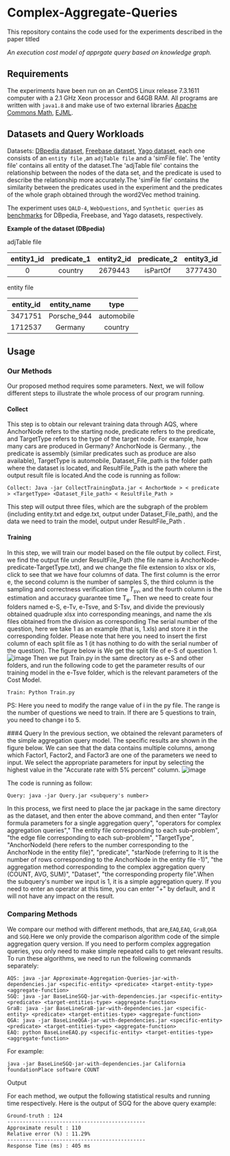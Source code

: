 # Complex-Aggregate-Queries

This repository contains the code used for the experiments described in the paper titled

_An execution cost model of apprgate query based on knowledge graph._

## Requirements

The experiments have been run on an CentOS Linux release 7.3.1611 computer with a 2.1 GHz Xeon processor and 64GB RAM. All programs are written with `java1.8` and make use of two external libraries [Apache Commons Math](http://commons.apache.org/proper/commons-math/download_math.cgi), [EJML](http://ejml.org/wiki/index.php?title=Main_Page).

## Datasets and Query Workloads

Datasets: [DBpedia dataset](https://drive.google.com/drive/folders/1RTi2L5Kevoj6Xnov-Ibmgz1r-DP9Yh79?usp=drive_link), [Freebase dataset](https://drive.google.com/drive/folders/11LygOGkAxP6hZ7FnP0KFotiKcPTT2C05?usp=drive_link), [Yago dataset](https://drive.google.com/drive/folders/1EsYWH5KgST_v32fyyn1nCHvKUrSWxMJl?usp=drive_link), each one consists of an `entity file` ,an `adjTable file` and a 'simFile file'. The 'entity file' contains all entity of the dataset.The 'adjTable file' contains the relationship between the nodes of the data set, and the predicate is used to describe the relationship more accurately.The 'simFile file' contains the similarity between the predicates used in the experiment and the predicates of the whole graph obtained through the word2Vec method training.

The experiment uses `QALD-4`, `WebQuestions`, and `Synthetic queries` as [benchmarks](https://drive.google.com/drive/folders/19T1Th9G4HcffIhAbaCHqOJPxeWElOy51?usp=sharing) for DBpedia, Freebase, and Yago datasets, respectively.

**Example of the dataset (DBpedia)**

adjTable file

| entity1_id | predicate_1 | entity2_id | predicate_2 | entity3_id |
| :--------: | :--------: | :----------: | :-------: | :----------: |
|  0   |  country   | 2679443  | isPartOf  |   3777430    |

entity file

| entity_id | entity_name |    type    |
| :-------: | :---------: | :--------: |
|  3471751  | Porsche_944 | automobile |
|  1712537  |   Germany   |  country   |

## Usage

### Our Methods

Our proposed method requires some parameters. Next, we will follow different steps to illustrate the whole process of our program running.
#### Collect

This step is to obtain our relevant training data through AQS, where AnchorNode refers to the starting node, predicate refers to the predicate, and TargetType refers to the type of the target node. For example, how many cars are produced in Germany? AnchorNode is Germany. , the predicate is assembly (similar predicates such as produce are also available), TargetType is automobile, Dataset_File_path is the folder path where the dataset is located, and ResultFile_Path is the path where the output result file is located.And the code is running as follow:
```
Collect: Java -jar CollectTrainingData.jar < AnchorNode > < predicate > <TargetType> <Dataset_File_path> < ResultFile_Path >

```

This step will output three files, which are the subgraph of the problem (including entity.txt and edge.txt, output under Dataset_File_path), and the data we need to train the model, output under ResultFile_Path .

#### Training
In this step, we will train our model based on the file output by collect. First, we find the output file under ResultFile_Path (the file name is AnchorNode-predicate-TargetType.txt), and we change the file extension to xlsx or xls, click to see that we have four columns of data. The first column is the error e, the second column is the number of samples S, the third column is the sampling and correctness verification time $T_{sv}$, and the fourth column is the estimation and accuracy guarantee time T<sub>e</sub>.
Then we need to create four folders named e-S, e-Tv, e-Tsve, and S-Tsv, and divide the previously obtained quadruple xlsx into corresponding meanings, and name the xls files obtained from the division as corresponding The serial number of the question, here we take 1 as an example (that is, 1.xls) and store it in the corresponding folder. Please note that here you need to insert the first column of each split file as 1 (it has nothing to do with the serial number of the question). The figure below is We get the split file of e-S of question 1.
![image](https://github.com/KGLab-HDU/Complex-Aggregate-Queries/assets/94584738/c40df50d-8573-40ff-8637-a8b3910d4d84)
Then we put Train.py in the same directory as e-S and other folders, and run the following code to get the parameter results of our training model in the e-Tsve folder, which is the relevant parameters of the Cost Model.
```
Train: Python Train.py

```
PS: Here you need to modify the range value of i in the py file. The range is the number of questions we need to train. If there are 5 questions to train, you need to change i to 5.

###4 Query
In the previous section, we obtained the relevant parameters of the simple aggregation query model. The specific results are shown in the figure below. We can see that the data contains multiple columns, among which Factor1, Factor2, and Factor3 are one of the parameters we need to input. We select the appropriate parameters for input by selecting the highest value in the "Accurate rate with 5% percent" column.
![image](https://github.com/KGLab-HDU/Complex-Aggregate-Queries/assets/94584738/3fa8307d-1dc6-475e-a1bd-f828796223fc)

The code is running as follow:
```
Query: java -jar Query.jar <subquery's number>

```
In this process, we first need to place the jar package in the same directory as the dataset, and then enter the above command, and then enter "Taylor formula parameters for a single aggregation query", "operators for complex aggregation queries"," The entity file corresponding to each sub-problem", "the edge file corresponding to each sub-problem", "TargetType", "AnchorNodeId (here refers to the number corresponding to the AnchorNode in the entity file)", "predicate", "starNode (referring to It is the number of rows corresponding to the AnchorNode in the entity file -1)", "the aggregation method corresponding to the complex aggregation query (COUNT, AVG, SUM)", "Dataset", "the corresponding property file".When the subquery's number we input is 1, it is a simple aggregation query. If you need to enter an operator at this time, you can enter "+" by default, and it will not have any impact on the result.
### Comparing Methods
We compare our method with different methods, that are,`EAQ`,`EAQ`, `GraB`,`QGA` and `SGQ`.Here we only provide the comparison algorithm code of the simple aggregation query version. If you need to perform complex aggregation queries, you only need to make simple repeated calls to get relevant results. To run these algorithms, we need to run the following commands separately:

```
AQS: java -jar Approximate-Aggregation-Queries-jar-with-dependencies.jar <specific-entity> <predicate> <target-entity-type> <aggregate-function>
SGQ: java -jar BaseLineSGQ-jar-with-dependencies.jar <specific-entity> <predicate> <target-entities-type> <aggregate-function>
GraB: java -jar BaseLineGraB-jar-with-dependencies.jar <specific-entity> <predicate> <target-entities-type> <aggregate-function>
QGA: java -jar BaseLineQGA-jar-with-dependencies.jar <specific-entity> <predicate> <target-entities-type> <aggregate-function>
EAQ: python BaseLineEAQ.py <specific-entity> <target-entities-type> <aggregate-function>
```

For example:

```
java -jar BaseLineSGQ-jar-with-dependencies.jar California foundationPlace software COUNT
```

Output

For each method, we output the following statistical results and running time respectively. Here is the output of SGQ for the above query example:

```
Ground-truth : 124
---------------------------------------------
Approximate result : 110
Relative error (%) : 11.29%
---------------------------------------------
Response Time (ms) : 405 ms
```
